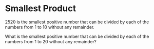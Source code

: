 # Smallest Product

2520 is the smallest positive number that can be divided by each of the numbers from 1 to 10 without any remainder.

What is the smallest positive number that can be divided by each of the numbers from 1 to 20 without any remainder?

